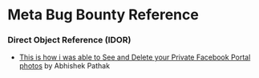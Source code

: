 # Meta Bug Bounty Reference

### Direct Object Reference (IDOR)
- [This is how i was able to See and Delete your Private Facebook Portal photos](https://pathleax.medium.com/this-is-how-i-was-able-to-see-and-delete-your-private-facebook-portal-photos-a93ed22f875b) by Abhishek Pathak
